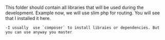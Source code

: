 This folder should contain all libraries that will be used during the development.
Example now, we will use slim php for routing. You will see that I installed it here.

    -I usually  use `composer` to install libraies or dependencies. But you can use anyway you master
